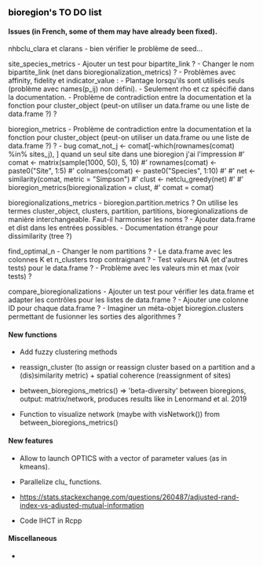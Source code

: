 **<span style="color:black"><font size="4">bioregion's TO DO list</span></font>**

#### Issues (in French, some of them may have already been fixed).

nhbclu_clara et clarans
    - bien vérifier le problème de seed...

site_species_metrics
    - Ajouter un test pour bipartite_link ?
    - Changer le nom bipartite_link (net dans bioregionalization_metrics) ?
    - Problèmes avec affinity, fidelity et indicator_value :
        - Plantage lorsqu'ils sont utilisés seuls (problème avec names(p_ij) non défini).
        - Seulement rho et cz spécifié dans la documentation.
    - Problème de contradiction entre la documentation et la fonction pour cluster_object
      (peut-on utiliser un data.frame ou une liste de data.frame ?) ?

bioregion_metrics
    - Problème de contradiction entre la documentation et la fonction pour cluster_object
      (peut-on utiliser un data.frame ou une liste de data.frame ?) ?
    - bug     comat_not_j <- comat[-which(rownames(comat) %in% sites_j), ] quand
      un seul site dans une bioregion j'ai l'impression
#' comat <- matrix(sample(1000, 50), 5, 10)
#' rownames(comat) <- paste0("Site", 1:5)
#' colnames(comat) <- paste0("Species", 1:10)
#'
#' net <- similarity(comat, metric = "Simpson")
#' clust <- netclu_greedy(net)
#' 
#' bioregion_metrics(bioregionalization = clust, 
#'                   comat = comat) 

bioregionalizations_metrics
    - bioregion.partition.metrics ? On utilise les termes cluster_object, clusters, partition,
      partitions, bioregionalizations de manière interchangeable. Faut-il harmoniser les noms ?
    - Ajouter data.frame et dist dans les entrées possibles.
    - Documentation étrange pour dissimilarity (tree ?)

find_optimal_n
    - Changer le nom partitions ?
    - Le data.frame avec les colonnes K et n_clusters trop contraignant ?
    - Test valeurs NA (et d'autres tests) pour le data.frame ?
    - Problème avec les valeurs min et max (voir tests) ?

compare_bioregionalizations
    - Ajouter un test pour vérifier les data.frame et adapter les contrôles pour les listes de
      data.frame ?
    - Ajouter une colonne ID pour chaque data.frame ?
    - Imaginer un méta-objet bioregion.clusters permettant de fusionner les sorties des
      algorithmes ?


#### New functions

* Add fuzzy clustering methods

* reassign_cluster (to assign or reassign cluster based on a partition and a 
(dis)similarity metric) + spatial coherence (reassignment of sites)

* between_bioregions_metrics() => 'beta-diversity' between bioregions, output:
matrix/network, produces results like in Lenormand et al. 2019

* Function to visualize network (maybe with visNetwork()) from
between_bioregions_metrics()

#### New features

* Allow to launch OPTICS with a vector of parameter values (as in kmeans).

* Parallelize clu_ functions. 

* https://stats.stackexchange.com/questions/260487/adjusted-rand-index-vs-adjusted-mutual-information

* Code IHCT in Rcpp

#### Miscellaneous

*


